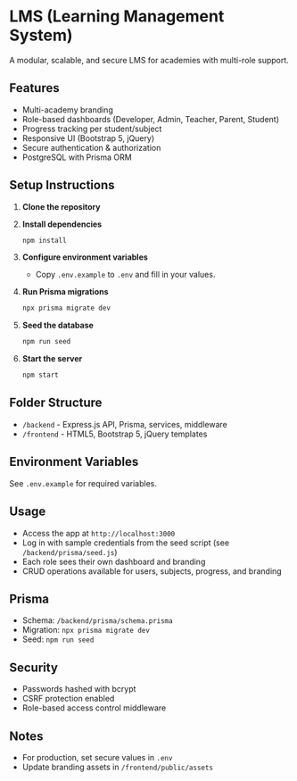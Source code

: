 # LMS (Learning Management System)

A modular, scalable, and secure LMS for academies with multi-role support.

## Features

- Multi-academy branding
- Role-based dashboards (Developer, Admin, Teacher, Parent, Student)
- Progress tracking per student/subject
- Responsive UI (Bootstrap 5, jQuery)
- Secure authentication & authorization
- PostgreSQL with Prisma ORM

## Setup Instructions

1. **Clone the repository**
2. **Install dependencies**
   ```bash
   npm install
   ```
3. **Configure environment variables**
   - Copy `.env.example` to `.env` and fill in your values.

4. **Run Prisma migrations**
   ```bash
   npx prisma migrate dev
   ```

5. **Seed the database**
   ```bash
   npm run seed
   ```

6. **Start the server**
   ```bash
   npm start
   ```

## Folder Structure

- `/backend` - Express.js API, Prisma, services, middleware
- `/frontend` - HTML5, Bootstrap 5, jQuery templates

## Environment Variables

See `.env.example` for required variables.

## Usage

- Access the app at `http://localhost:3000`
- Log in with sample credentials from the seed script (see `/backend/prisma/seed.js`)
- Each role sees their own dashboard and branding
- CRUD operations available for users, subjects, progress, and branding

## Prisma

- Schema: `/backend/prisma/schema.prisma`
- Migration: `npx prisma migrate dev`
- Seed: `npm run seed`

## Security

- Passwords hashed with bcrypt
- CSRF protection enabled
- Role-based access control middleware

## Notes

- For production, set secure values in `.env`
- Update branding assets in `/frontend/public/assets`

